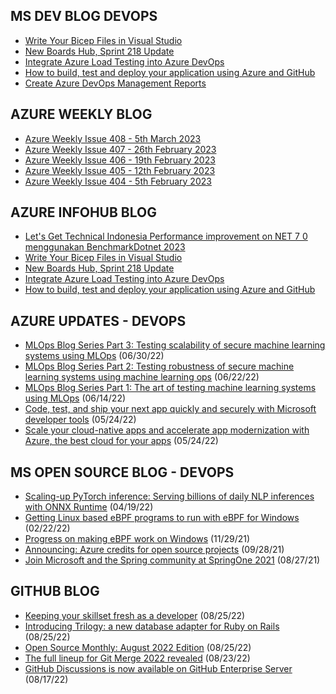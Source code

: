 ## MS DEV BLOG DEVOPS 

<!-- DEVBLOGDEVOPS:START -->
- [Write Your Bicep Files in Visual Studio](https://devblogs.microsoft.com/devops/write-your-bicep-files-in-visual-studio/)
- [New Boards Hub, Sprint 218 Update](https://devblogs.microsoft.com/devops/new-boards-hub-sprint-218-update/)
- [Integrate Azure Load Testing into Azure DevOps](https://devblogs.microsoft.com/devops/integrate-azure-load-testing-into-azure-devops/)
- [How to build, test and deploy your application using Azure and GitHub](https://devblogs.microsoft.com/devops/how-to-build-test-and-deploy-your-application-using-azure-and-github/)
- [Create Azure DevOps Management Reports](https://devblogs.microsoft.com/devops/create-azure-devops-management-reports/)
<!-- DEVBLOGDEVOPS:END -->


## AZURE WEEKLY BLOG

<!-- AZUREWEEKLY:START -->
- [Azure Weekly Issue 408 - 5th March 2023](https://azureweekly.info/issue-408.html)
- [Azure Weekly Issue 407 - 26th February 2023](https://azureweekly.info/issue-407.html)
- [Azure Weekly Issue 406 - 19th February 2023](https://azureweekly.info/issue-406.html)
- [Azure Weekly Issue 405 - 12th February 2023](https://azureweekly.info/issue-405.html)
- [Azure Weekly Issue 404 - 5th February 2023](https://azureweekly.info/issue-404.html)
<!-- AZUREWEEKLY:END -->

## AZURE INFOHUB BLOG 

<!-- AZUREINFOHUB:START -->
- [Let&#39;s Get Technical Indonesia   Performance improvement on  NET 7 0 menggunakan BenchmarkDotnet 2023](https://www.youtube.com/watch?v=_fDsrODGUGM)
- [Write Your Bicep Files in Visual Studio](https://devblogs.microsoft.com/devops/write-your-bicep-files-in-visual-studio/)
- [New Boards Hub, Sprint 218 Update](https://devblogs.microsoft.com/devops/new-boards-hub-sprint-218-update/)
- [Integrate Azure Load Testing into Azure DevOps](https://devblogs.microsoft.com/devops/integrate-azure-load-testing-into-azure-devops/)
- [How to build, test and deploy your application using Azure and GitHub](https://devblogs.microsoft.com/devops/how-to-build-test-and-deploy-your-application-using-azure-and-github/)
<!-- AZUREINFOHUB:END -->


## AZURE UPDATES - DEVOPS 

<!-- AZUREUPDATES:START -->

 - [MLOps Blog Series Part 3: Testing scalability of secure machine learning systems using MLOps](https://azure.microsoft.com/blog/mlops-blog-series-part-3-testing-scalability-of-secure-machine-learning-systems-using-mlops/) (06/30/22)
 - [MLOps Blog Series Part 2: Testing robustness of secure machine learning systems using machine learning ops](https://azure.microsoft.com/blog/mlops-blog-series-part-2-testing-robustness-of-secure-machine-learning-systems-using-machine-learning-ops/) (06/22/22)
 - [MLOps Blog Series Part 1: The art of testing machine learning systems using MLOps](https://azure.microsoft.com/blog/mlops-blog-series-part-1-the-art-of-testing-machine-learning-systems-using-mlops/) (06/14/22)
 - [Code, test, and ship your next app quickly and securely with Microsoft developer tools](https://azure.microsoft.com/blog/code-test-and-ship-your-next-app-quickly-and-securely-with-microsoft-developer-tools/) (05/24/22)
 - [Scale your cloud-native apps and accelerate app modernization with Azure, the best cloud for your apps](https://azure.microsoft.com/blog/scale-your-cloudnative-apps-and-accelerate-app-modernization-with-azure-the-best-cloud-for-your-apps/) (05/24/22)
<!-- AZUREUPDATES:END -->


## MS OPEN SOURCE BLOG - DEVOPS 

<!-- MSOPENSOURCEBLOG:START -->

 - [Scaling-up PyTorch inference: Serving billions of daily NLP inferences with ONNX Runtime](https://cloudblogs.microsoft.com/opensource/2022/04/19/scaling-up-pytorch-inference-serving-billions-of-daily-nlp-inferences-with-onnx-runtime/) (04/19/22)
 - [Getting Linux based eBPF programs to run with eBPF for Windows](https://cloudblogs.microsoft.com/opensource/2022/02/22/getting-linux-based-ebpf-programs-to-run-with-ebpf-for-windows/) (02/22/22)
 - [Progress on making eBPF work on Windows](https://cloudblogs.microsoft.com/opensource/2021/11/29/progress-on-making-ebpf-work-on-windows/) (11/29/21)
 - [Announcing: Azure credits for open source projects](https://cloudblogs.microsoft.com/opensource/2021/09/28/announcing-azure-credits-for-open-source-projects/) (09/28/21)
 - [Join Microsoft and the Spring community at SpringOne 2021](https://cloudblogs.microsoft.com/opensource/2021/08/27/join-microsoft-and-the-spring-community-at-springone-2021/) (08/27/21)
<!-- MSOPENSOURCEBLOG:END -->


## GITHUB BLOG


<!-- GITHUB:START -->

 - [Keeping your skillset fresh as a developer](https://github.blog/2022-08-25-keeping-your-skillset-fresh-as-a-developer/) (08/25/22)
 - [Introducing Trilogy: a new database adapter for Ruby on Rails](https://github.blog/2022-08-25-introducing-trilogy-a-new-database-adapter-for-ruby-on-rails/) (08/25/22)
 - [Open Source Monthly: August 2022 Edition](https://github.blog/2022-08-25-open-source-monthly-august-2022-edition/) (08/25/22)
 - [The full lineup for Git Merge 2022 revealed](https://github.blog/2022-08-23-the-full-lineup-for-git-merge-2022-revealed/) (08/23/22)
 - [GitHub Discussions is now available on GitHub Enterprise Server](https://github.blog/2022-08-17-github-discussions-is-now-available-on-github-enterprise-server/) (08/17/22)
<!-- GITHUB:END -->
